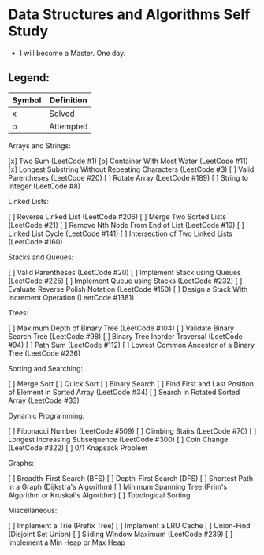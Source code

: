 # Data Structures and Algorithms Self Study
- I will become a Master. One day.

## Legend:
| Symbol | Definition |
| ------ | ---------- |
|   x    | Solved     |
|   o    | Attempted  |

Arrays and Strings:

[x]   Two Sum (LeetCode #1)
[o]   Container With Most Water (LeetCode #11)
[x]   Longest Substring Without Repeating Characters (LeetCode #3)
[ ]   Valid Parentheses (LeetCode #20)
[ ]   Rotate Array (LeetCode #189)
[ ]   String to Integer (LeetCode #8)

Linked Lists:

[ ]   Reverse Linked List (LeetCode #206)
[ ]   Merge Two Sorted Lists (LeetCode #21)
[ ]   Remove Nth Node From End of List (LeetCode #19)
[ ]   Linked List Cycle (LeetCode #141)
[ ]   Intersection of Two Linked Lists (LeetCode #160)

Stacks and Queues:

[ ]   Valid Parentheses (LeetCode #20)
[ ]   Implement Stack using Queues (LeetCode #225)
[ ]   Implement Queue using Stacks (LeetCode #232)
[ ]   Evaluate Reverse Polish Notation (LeetCode #150)
[ ]   Design a Stack With Increment Operation (LeetCode #1381)

Trees:

[ ]   Maximum Depth of Binary Tree (LeetCode #104)
[ ]   Validate Binary Search Tree (LeetCode #98)
[ ]   Binary Tree Inorder Traversal (LeetCode #94)
[ ]   Path Sum (LeetCode #112)
[ ]   Lowest Common Ancestor of a Binary Tree (LeetCode #236)

Sorting and Searching:

[ ]   Merge Sort
[ ]   Quick Sort
[ ]   Binary Search
[ ]   Find First and Last Position of Element in Sorted Array (LeetCode #34)
[ ]   Search in Rotated Sorted Array (LeetCode #33)

Dynamic Programming:

[ ]   Fibonacci Number (LeetCode #509)
[ ]   Climbing Stairs (LeetCode #70)
[ ]   Longest Increasing Subsequence (LeetCode #300)
[ ]   Coin Change (LeetCode #322)
[ ]   0/1 Knapsack Problem

Graphs:

[ ]   Breadth-First Search (BFS)
[ ]   Depth-First Search (DFS)
[ ]   Shortest Path in a Graph (Dijkstra's Algorithm)
[ ]   Minimum Spanning Tree (Prim's Algorithm or Kruskal's Algorithm)
[ ]   Topological Sorting

Miscellaneous:

[ ]   Implement a Trie (Prefix Tree)
[ ]   Implement a LRU Cache
[ ]   Union-Find (Disjoint Set Union)
[ ]   Sliding Window Maximum (LeetCode #239)
[ ]   Implement a Min Heap or Max Heap

